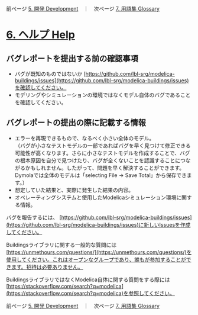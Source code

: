 前ページ [5. 開発 Development](./5_Development.md)　｜　次ページ [7. 用語集 Glossary](./7_Glossary.md)  
  
# [6. ヘルプ Help](http://simulationresearch.lbl.gov/modelica/userGuide/help.html)  
## バグレポートを提出する前の確認事項  
* バグが既知のものではないか
[https://github.com/lbl-srg/modelica-buildings/issues](https://github.com/lbl-srg/modelica-buildings/issues)を確認してください。  
* モデリングやシミュレーションの環境ではなくモデル自体のバグであることを確認してください。  
  
## バグレポートの提出の際に記載する情報  
* エラーを再現できるもので、なるべく小さい全体のモデル。  
（バグが小さなテストモデルの一部であればバグを早く見つけて修正できる可能性が高くなります。さらに小さなテストモデルを作成することで、バグの根本原因を自分で見つけたり、バグが全くないことを認識することにつながるかもしれません。したがって、問題を早く解決することができます。Dymolaでは全体のモデルは「selecting File -> Save Total」から保存できます。）  
* 想定していた結果と、実際に発生した結果の内容。  
* オペレーティングシステムと使用したModelicaシミュレーション環境に関する情報。  
  
バグを報告するには、 [https://github.com/lbl-srg/modelica-buildings/issues](https://github.com/lbl-srg/modelica-buildings/issues)に新しいIssuesを作成してください。  
  
Buildingsライブラリに関する一般的な質問には [https://unmethours.com/questions/](https://unmethours.com/questions/)を使用してください。これはオープンなグループであり、誰もが参加することができます。招待は必要ありません。
    
BuildingsライブラリではなくModelica自体に関する質問をする際には [https://stackoverflow.com/search?q=modelica](https://stackoverflow.com/search?q=modelica)を参照してください。  
  
前ページ [5. 開発 Development](./5_Development.md)　｜　次ページ [7. 用語集 Glossary](./7_Glossary.md)